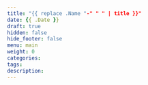 ```yaml
---
title: "{{ replace .Name "-" " " | title }}"
date: {{ .Date }}
draft: true
hidden: false
hide_footer: false
menu: main
weight: 0
categories: 
tags: 
description: 
---
```



